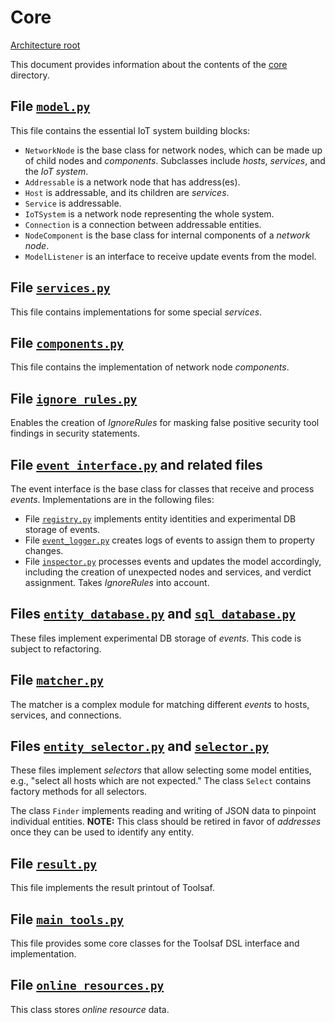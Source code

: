 # Core

[Architecture root](README.md)

This document provides information about the contents of the [core](../../toolsaf/core/) directory.

## File [`model.py`](../../toolsaf/core/model.py)

This file contains the essential IoT system building blocks:

  * `NetworkNode` is the base class for network nodes, which can be made up of child nodes and _components_. Subclasses include _hosts_, _services_, and the _IoT system_.
  * `Addressable` is a network node that has address(es).
  * `Host` is addressable, and its children are _services_.
  * `Service` is addressable.
  * `IoTSystem` is a network node representing the whole system.
  * `Connection` is a connection between addressable entities.
  * `NodeComponent` is the base class for internal components of a _network node_.
  * `ModelListener` is an interface to receive update events from the model.

## File [`services.py`](../../toolsaf/core/services.py)

This file contains implementations for some special _services_.

## File [`components.py`](../../toolsaf/core/components.py)

This file contains the implementation of network node _components_.

## File [`ignore_rules.py`](../../toolsaf/core/ignore_rules.py)

Enables the creation of _IgnoreRules_ for masking false positive security tool findings in security statements.

## File [`event_interface.py`](../../toolsaf/core/event_interface.py) and related files

The event interface is the base class for classes that receive and process _events_.
Implementations are in the following files:

  * File [`registry.py`](../../toolsaf/core/registry.py) implements entity identities and experimental DB storage of events.
  * File [`event_logger.py`](../../toolsaf/core/event_logger.py) creates logs of events to assign them to property changes.
  * File [`inspector.py`](../../toolsaf/core/inspector.py) processes events and updates the model accordingly, including the creation of unexpected nodes and services, and verdict assignment. Takes _IgnoreRules_ into account.

## Files [`entity_database.py`](../../toolsaf/core/entity_database.py) and [`sql_database.py`](../../toolsaf/core/sql_database.py)

These files implement experimental DB storage of _events_.
This code is subject to refactoring.

## File [`matcher.py`](../../toolsaf/core/matcher.py)

The matcher is a complex module for matching different _events_ to hosts, services, and connections.

## Files [`entity_selector.py`](../../toolsaf/core/entity_selector.py) and [`selector.py`](../../toolsaf/core/selector.py)

These files implement _selectors_ that allow selecting some model entities, e.g., "select all hosts which are not expected."
The class `Select` contains factory methods for all selectors.

The class `Finder` implements reading and writing of JSON data to pinpoint individual entities.
**NOTE:** This class should be retired in favor of _addresses_ once they can be used to identify any entity.

## File [`result.py`](../../toolsaf/core/result.py)

This file implements the result printout of Toolsaf.

## File [`main_tools.py`](../../toolsaf/core/main_tools.py)

This file provides some core classes for the Toolsaf DSL interface and implementation.

## File [`online_resources.py`](../../toolsaf/core/online_resources.py)

This class stores _online resource_ data.

